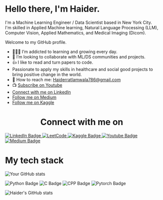 # Hello there, I'm Haider. 

I'm a Machine Learning Engineer / Data Scientist based in New York City. I'm skilled in Applied Machine learning, Natural Language Processing (LLM), Computer Vision, Applied Mathematics, and Medical Imaging (Dicom).

Welcome to my GitHub profile.

- 👨🏼‍💻 I’m addicted to learning and growing every day.
- 👯 I’m looking to collaborate with ML/DS communities and projects.
- 👍 I like to read and turn papers to code.
- Passionate to apply my skills in healthcare and social good projects to bring positive change in the world.
- :e-mail: How to reach me: Haiderratlamwala786@gmail.com
- :tv: [Subscribe on Youtube](https://www.youtube.com/channel/UCLejUSp6pBodGBGpF7t2FDw)
- [Connect with me on LinkedIn](https://www.linkedin.com/in/haider-ali-32b66a131/)
- [Follow me on Medium](https://medium.com/@h_ali)
- [Follow me on Kaggle](https://www.kaggle.com/haiderali20)

# <center> Connect with me on </center>

<div id="badges">
  <a href="https://www.linkedin.com/in/hali20/">
    <img src="https://img.shields.io/badge/LinkedIn-skyblue?style=for-the-badge&logo=linkedin&logoColor=white" alt="LinkedIn Badge"/>
  </a>
  <a href="https://leetcode.com/haiderali20/">
    <img src="https://img.shields.io/badge/-LeetCode-FFA116?style=for-the-badge&logo=LeetCode&logoColor=black" alt="LeetCode"/>
  </a>
  <a href="https://www.kaggle.com/haiderali20">
    <img src="https://img.shields.io/badge/Kaggle-blue?style=for-the-badge&logo=Kaggle&logoColor=white" alt="Kaggle Badge"/>
  </a>
  <a href="https://www.youtube.com/watch?v=13BZ_a_5Wl0">
    <img src="https://img.shields.io/badge/Youtube-grey?style=for-the-badge&logo=Youtube&logoColor=red" alt="Youtube Badge"/>
  </a>
  <a href="https://medium.com/@h_ali">
    <img src="https://img.shields.io/badge/Medium-white?style=for-the-badge&logo=Medium&logoColor=grey" alt="Medium Badge"/>
  </a>
  
</div>


# My tech stack

![Your GitHub stats](https://github-readme-stats.vercel.app/api?username=AliHaider20&show_icons=true&theme=dark&count_private=true)


<div id = "badges">
<img src="https://img.shields.io/badge/Python-blue?style=for-the-badge&logo=Python&logoColor=grey" alt="Python Badge"/>
<img src="https://img.shields.io/badge/C-reddish?style=for-the-badge&logo=C&logoColor=grey" alt="C Badge"/>
<img src="https://img.shields.io/badge/CPP-dark blue?style=for-the-badge&logo=CPP&logoColor=grey" alt="CPP Badge"/>

<img src="https://img.shields.io/badge/Pytorch-orange?style=for-the-badge&logo=Pytorch&logoColor=grey" alt="Pytorch Badge"/>

</div>

![Haider's GitHub stats](https://github-readme-stats.vercel.app/api?username=AliHaider20&show_icons=true&theme=dark)
